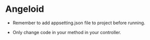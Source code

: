 # Angeloid

- Remember to add appsetting.json file to project before running.

- Only change code in your method in your controller.
